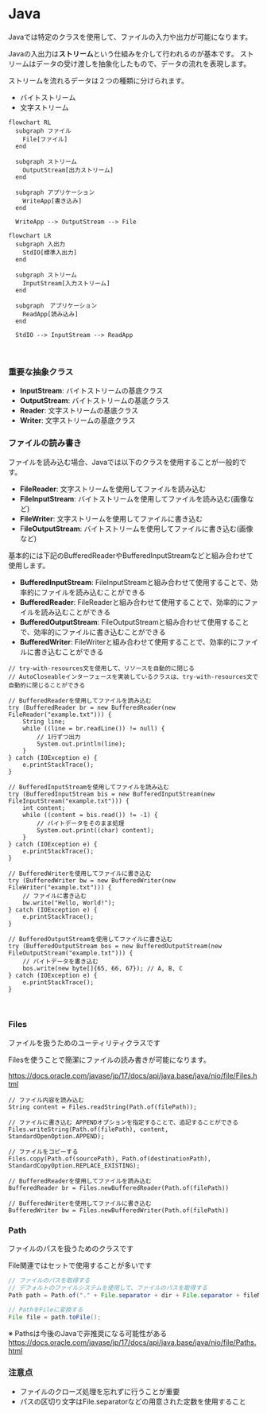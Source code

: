 # Java

Javaでは特定のクラスを使用して、ファイルの入力や出力が可能になります。 

Javaの入出力は**ストリーム**という仕組みを介して行われるのが基本です。
ストリームはデータの受け渡しを抽象化したもので、データの流れを表現します。

ストリームを流れるデータは２つの種類に分けられます。
- バイトストリーム
- 文字ストリーム


```mermaid
flowchart RL
  subgraph ファイル
    File[ファイル]
  end

  subgraph ストリーム
    OutputStream[出力ストリーム]
  end

  subgraph アプリケーション
    WriteApp[書き込み]
  end

  WriteApp --> OutputStream --> File
```

```mermaid
flowchart LR
  subgraph 入出力
    StdIO[標準入出力]
  end
  
  subgraph ストリーム
    InputStream[入力ストリーム]
  end
  
  subgraph　アプリケーション
    ReadApp[読み込み]
  end
  
  StdIO --> InputStream --> ReadApp
```

<br>

### 重要な抽象クラス
- **InputStream**: バイトストリームの基底クラス
- **OutputStream**: バイトストリームの基底クラス
- **Reader**: 文字ストリームの基底クラス
- **Writer**: 文字ストリームの基底クラス


### ファイルの読み書き 
ファイルを読み込む場合、Javaでは以下のクラスを使用することが一般的です。
- **FileReader**: 文字ストリームを使用してファイルを読み込む
- **FileInputStream**: バイトストリームを使用してファイルを読み込む(画像など)
- **FileWriter**: 文字ストリームを使用してファイルに書き込む
- F**ileOutputStream**: バイトストリームを使用してファイルに書き込む(画像など)

基本的には下記のBufferedReaderやBufferedInputStreamなどと組み合わせて使用します。
- **BufferedInputStream**: FileInputStreamと組み合わせて使用することで、効率的にファイルを読み込むことができる
- **BufferedReader**: FileReaderと組み合わせて使用することで、効率的にファイルを読み込むことができる
- **BufferedOutputStream**: FileOutputStreamと組み合わせて使用することで、効率的にファイルに書き込むことができる
- **BufferedWriter**: FileWriterと組み合わせて使用することで、効率的にファイルに書き込むことができる

```
// try-with-resources文を使用して、リソースを自動的に閉じる
// AutoCloseableインターフェースを実装しているクラスは、try-with-resources文で自動的に閉じることができる

// BufferedReaderを使用してファイルを読み込む
try (BufferedReader br = new BufferedReader(new FileReader("example.txt"))) {
    String line;
    while ((line = br.readLine()) != null) {
        // 1行ずつ出力
        System.out.println(line);
    }
} catch (IOException e) {
    e.printStackTrace();
}

// BufferedInputStreamを使用してファイルを読み込む
try (BufferedInputStream bis = new BufferedInputStream(new FileInputStream("example.txt"))) {
    int content;
    while ((content = bis.read()) != -1) {
        // バイトデータをそのまま処理
        System.out.print((char) content);
    }
} catch (IOException e) {
    e.printStackTrace();
}

// BufferedWriterを使用してファイルに書き込む
try (BufferedWriter bw = new BufferedWriter(new FileWriter("example.txt"))) {
    // ファイルに書き込む
    bw.write("Hello, World!");
} catch (IOException e) {
    e.printStackTrace();
}

// BufferedOutputStreamを使用してファイルに書き込む
try (BufferedOutputStream bos = new BufferedOutputStream(new FileOutputStream("example.txt"))) {
    // バイトデータを書き込む
    bos.write(new byte[]{65, 66, 67}); // A, B, C
} catch (IOException e) {
    e.printStackTrace();
}
```

<br>

### Files
ファイルを扱うためのユーティリティクラスです

Filesを使うことで簡潔にファイルの読み書きが可能になります。

https://docs.oracle.com/javase/jp/17/docs/api/java.base/java/nio/file/Files.html

```
// ファイル内容を読み込む
String content = Files.readString(Path.of(filePath));

// ファイルに書き込む APPENDオプションを指定することで、追記することができる
Files.writeString(Path.of(filePath), content, StandardOpenOption.APPEND);

// ファイルをコピーする
Files.copy(Path.of(sourcePath), Path.of(destinationPath), StandardCopyOption.REPLACE_EXISTING);

// BufferedReaderを使用してファイルを読み込む
BufferedReader br = Files.newBufferedReader(Path.of(filePath))

// BufferedWriterを使用してファイルに書き込む
BufferedWriter bw = Files.newBufferedWriter(Path.of(filePath))
```

### Path
ファイルのパスを扱うためのクラスです

File関連ではセットで使用することが多いです

```java
// ファイルのパスを取得する
// デフォルトのファイルシステムを使用して、ファイルのパスを取得する
Path path = Path.of("." + File.separator + dir + File.separator + fileName);

// PathをFileに変換する
File file = path.toFile();
```

※ Pathsは今後のJavaで非推奨になる可能性がある
https://docs.oracle.com/javase/jp/17/docs/api/java.base/java/nio/file/Paths.html

### 注意点
- ファイルのクローズ処理を忘れずに行うことが重要
- パスの区切り文字はFile.separatorなどの用意された定数を使用すること
